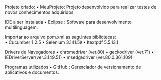 Projeto criado:
    • MeuProjeto: Projeto desenvolvido para realizar testes de novos conhecimentos adquiridos

IDE a ser instalada
    •  Eclipse :  Software para desenvolvimento multilinguagem. 

Importar ao arquivo pom.xml as seguintes bibliotecas:											
    • Cucumber 1.2.5
    • Selenium 3.141.59
    • Itextpdf 5.5.13.1
    
Drivers de Navegadores
    • chromedriver  (ver.80)
    • geckodriver   (ver.71)
    • IEDriverServer(ver.3.149.51)
    • msedgedriver  (ver.80.0.361.109)
    
Programas utilizados
    • GitHub : Gerenciador de versionamento de aplicativos e documentos.
    
